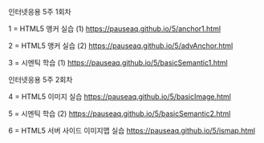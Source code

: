 인터넷응용 5주 1회차

1 = HTML5 앵커 실습 (1)
 https://pauseaq.github.io/5/anchor1.html

2 = HTML5 앵커 실습 (2) 
 https://pauseaq.github.io/5/advAnchor.html

3 = 시멘틱 학습 (1)
 https://pauseaq.github.io/5/basicSemantic1.html



인터넷응용 5주 2회차

4 = HTML5 이미지 실습
 https://pauseaq.github.io/5/basicImage.html

5 = 시멘틱 학습 (2)
 https://pauseaq.github.io/5/basicSemantic2.html

6 = HTML5 서버 사이드 이미지맵 실습
 https://pauseaq.github.io/5/ismap.html

